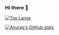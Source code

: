 ### Hi there 👋

<!--
**RyoichiKami/RyoichiKami** is a ✨ _special_ ✨ repository because its `README.md` (this file) appears on your GitHub profile.

Here are some ideas to get you started:

- 🔭 I’m currently working on ...
- 🌱 I’m currently learning ...
- 👯 I’m looking to collaborate on ...
- 🤔 I’m looking for help with ...
- 💬 Ask me about ...
- 📫 How to reach me: ...
- 😄 Pronouns: ...
- ⚡ Fun fact: ...
-->

[![Top Langs](https://github-readme-stats.vercel.app/api/top-langs/?username=RyoichiKami
)](https://github.com/anuraghazra/github-readme-stats)

[![Anurag's GitHub stats](https://github-readme-stats.vercel.app/api?username=RyoichiKami&theme=onedark_icons=true)](https://github.com/anuraghazra/github-readme-stats)

